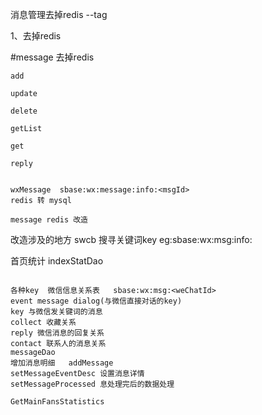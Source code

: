 消息管理去掉redis
--tag

1、去掉redis

#message 去掉redis

```
add

update

delete

getList

get

reply


wxMessage  sbase:wx:message:info:<msgId>
redis 转 mysql
```


```
message redis 改造

```

改造涉及的地方 swcb  搜寻关键词key  eg:sbase:wx:msg:info:


首页统计 indexStatDao

```

各种key  微信信息关系表   sbase:wx:msg:<weChatId>
event message dialog(与微信直接对话的key)
key 与微信发关键词的消息
collect 收藏关系
reply 微信消息的回复关系
contact 联系人的消息关系
messageDao
增加消息明细   addMessage
setMessageEventDesc 设置消息详情
setMessageProcessed 息处理完后的数据处理

GetMainFansStatistics
```
